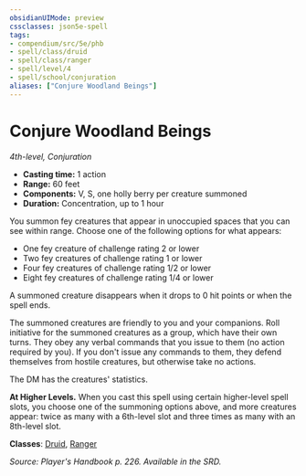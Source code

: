 ```yaml
---
obsidianUIMode: preview
cssclasses: json5e-spell
tags:
- compendium/src/5e/phb
- spell/class/druid
- spell/class/ranger
- spell/level/4
- spell/school/conjuration
aliases: ["Conjure Woodland Beings"]
---
```

# Conjure Woodland Beings
*4th-level, Conjuration*  

- **Casting time:** 1 action
- **Range:** 60 feet
- **Components:** V, S, one holly berry per creature summoned
- **Duration:** Concentration, up to 1 hour

You summon fey creatures that appear in unoccupied spaces that you can see within range. Choose one of the following options for what appears:

- One fey creature of challenge rating 2 or lower  
- Two fey creatures of challenge rating 1 or lower  
- Four fey creatures of challenge rating 1/2 or lower  
- Eight fey creatures of challenge rating 1/4 or lower  

A summoned creature disappears when it drops to 0 hit points or when the spell ends.

The summoned creatures are friendly to you and your companions. Roll initiative for the summoned creatures as a group, which have their own turns. They obey any verbal commands that you issue to them (no action required by you). If you don't issue any commands to them, they defend themselves from hostile creatures, but otherwise take no actions.

The DM has the creatures' statistics.

**At Higher Levels.** When you cast this spell using certain higher-level spell slots, you choose one of the summoning options above, and more creatures appear: twice as many with a 6th-level slot and three times as many with an 8th-level slot.

**Classes**: [Druid](druid.md), [Ranger](ranger.md)

*Source: Player's Handbook p. 226. Available in the SRD.*
